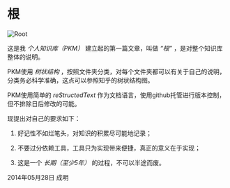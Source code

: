 # 根

![Root](http://channingchen.github.io/MyPKM/images/root.jpg "Root")

这是我 *个人知识库（PKM）* 建立起的第一篇文章，叫做 *“根”* ，是对整个知识库整体的说明。

PKM使用 *树状结构* ，按照文件夹分类，对每个文件夹都可以有关于自己的说明，分类务必科学准确，这点可以参照知乎的树状结构图。

PKM使用简单的 *reStructedText* 作为文档语言，使用github托管进行版本控制，但不排除日后修改的可能。

现提出对自己的要求如下：

1. 好记性不如烂笔头，对知识的积累尽可能地记录；

1. 不要过分依赖工具，工具只为实现带来便捷，真正的意义在于实现；

1. 这是一个 *长期（至少5年）* 的过程，不可以半途而废。

2014年05月28日 成明
